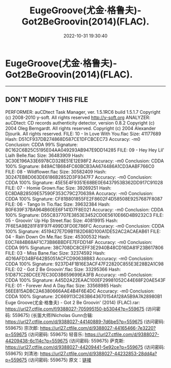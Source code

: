 ﻿---
title: EugeGroove(尤金·格鲁夫)-Got2BeGroovin(2014)(FLAC).
date: 2022-10-31 19:30:40
categories: 古典音乐、新世纪、纯音雅乐
tags: 纯音雅乐
---
# EugeGroove(尤金·格鲁夫)-Got2BeGroovin(2014)(FLAC).

-----------------------
DON'T MODIFY THIS FILE
-----------------------
PERFORMER: auCDtect Task Manager, ver. 1.5.1RC6 build
1.5.1.7
Copyright (c) 2008-2010 y-soft. All rights reserved
http://y-soft.org
ANALYZER: auCDtect: CD records authenticity detector, version
0.8.2
Copyright (c) 2004 Oleg Berngardt. All rights reserved.
Copyright (c) 2004 Alexander Djourik. All rights reserved.
FILE: 10 - In Love With You.flac
Size: 41177689 Hash: D51CF937DB274868D587CE1DFCBCEC73 Accuracy:
-m0
Conclusion: CDDA 99%
Signature: 8C162C6B25C5195E04AA049293AB947E9DD14285
FILE: 09 - Hey Hey Lil' Lialh Belle.flac
Size: 36483909 Hash: 3C30E196A33E6978CD328E51E12E98F2 Accuracy:
-m0
Conclusion: CDDA 100%
Signature: 849AC1B684FC60BCB3AA674486A1CD3AABF766C0
FILE: 08 - Wildflower.flac
Size: 30582409 Hash: 3D247EB8D063DE6186B2852D3F9347F7 Accuracy:
-m0
Conclusion: CDDA 100%
Signature: 45E5E4F9351E68BE0E6437953B362DD917C91028
FILE: 07 - Homie Grown.flac
Size: 39269251 Hash: EC8DAB28509E57590F353C79C270639A Accuracy:
-m0
Conclusion: CDDA 100%
Signature: CF81B801855FE2F8602F4D58508E9257687F8087
FILE: 06 - Tango In Tio.flac
Size: 39632384 Hash: B0F639F37BA964B60EE6F141D7F8E021 Accuracy:
-m0
Conclusion: CDDA 100%
Signature: D55C837707E3853E3452CD0E5610E66D4B9232C3
FILE: 05 - Groovin' Up Hip Street.flac
Size: 40819915 Hash: 7F6E5A9B281F81F97F499D3FD0E786FC Accuracy:
-m0
Conclusion: CDDA 100%
Signature: 4519427E7D9B1182D68D100A1DE52AC2ACAEAB61
FILE: 04 - Rain Down On Me.flac
Size: 45300532 Hash: E0C7484B68AF1C73B86BBDFE7EFDD14F Accuracy:
-m0
Conclusion: CDDA 99%
Signature: 38C708DC8CEFF3E2940B48CD16DA81F23B617806
FILE: 03 - Miss Bane.flac
Size: 32374592 Hash: 4D16AFD34BF642B5051ACFCD90638B83 Accuracy:
-m0
Conclusion: CDDA 100%
Signature: 9237D4F1B16E3ACF47F22820C855E3E28B2A1C98
FILE: 02 - Got 2 Be Groovin'.flac
Size: 33295366 Hash: 51D871C28DCEE7EC30D3B659699EA3FB Accuracy:
-m0
Conclusion: CDDA 100%
Signature: A45D2A22EAAC100EF29981052C44E68F20AE543F
FILE: 01 - Forever And A Day.flac
Size: 33568985 Hash: 56EE815ADBC2A6380666AAE4B4F6E4DC Accuracy:
-m0
Conclusion: CDDA 100%
Signature: 2C669113C263B643670154A128A5B9A7A28980B1
Euge Groove(尤金·格鲁夫) - Got 2 Be Groovin' (2014) (FLAC).rar:
https://url27.ctfile.com/f/9388027-705995150-b53044?p=559675
(访问密码: 559675)
(长笛大师)Nicholas Gunn合辑: https://url27.ctfile.com/d/9388027-44140889-7d6be5?p=559675
(访问密码: 559675)
宗次郎: https://url27.ctfile.com/d/9388027-44165466-7e3220?p=559675
(访问密码: 559675)
轻音乐: https://url27.ctfile.com/d/9388027-44209438-6c114c?p=559675
(访问密码: 559675)
萨克斯: https://url27.ctfile.com/d/9388027-44209441-5e92ce?p=559675
(访问密码: 559675)
刘清池: https://url27.ctfile.com/d/9388027-44232853-28dd4a?p=559675
(访问密码: 559675)
原文：[链接](https://blog.sina.com.cn/s/blog_1647c7e760103103z.html)